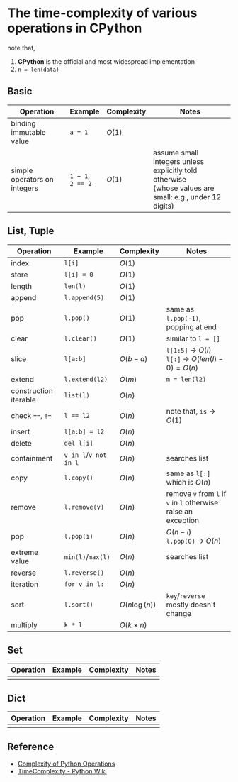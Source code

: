 The time-complexity of various operations in **CPython**
======

note that,

1. **CPython** is the official and most widespread implementation
2. `n = len(data)`

## Basic

| Operation                    | Example              | Complexity | Notes                                    |
| ---------------------------- | -------------------- | ---------- | ---------------------------------------- |
| binding immutable value      | `a = 1`              | $O(1)$     |                                          |
| simple operators on integers | `1 + 1`,<br>`2 == 2` | $O(1)$     | assume small integers unless explicitly told otherwise<br>(whose values are small: e.g., under 12 digits) |

## List, Tuple

| Operation             | Example               | Complexity    | Notes                                    |
| --------------------- | --------------------- | ------------- | ---------------------------------------- |
| index                 | `l[i]`                | $O(1)$        |                                          |
| store                 | `l[i] = 0`            | $O(1)$        |                                          |
| length                | `len(l)`              | $O(1)$        |                                          |
| append                | `l.append(5)`         | $O(1)$        |                                          |
| pop                   | `l.pop()`             | $O(1)$        | same as `l.pop(-1)`, popping at end      |
| clear                 | `l.clear()`           | $O(1)$        | similar to `l = []`                      |
| slice                 | `l[a:b]`              | $O(b-a)$      | `l[1:5]` -> $O(l)$<br>`l[:]` -> $O(len(l)-0)=O(n)$ |
| extend                | `l.extend(l2)`        | $O(m)$        | `m = len(l2)`                            |
| construction iterable | `list(l)`             | $O(n)$        |                                          |
| check `==`, `!=`      | `l == l2`             | $O(n)$        | note that, `is` -> $O(1)$                |
| insert                | `l[a:b] = l2`         | $O(n)$        |                                          |
| delete                | `del l[i]`            | $O(n)$        |                                          |
| containment           | `v in l`/`v not in l` | $O(n)$        | searches list                            |
| copy                  | `l.copy()`            | $O(n)$        | same as `l[:]` which is $O(n)$           |
| remove                | `l.remove(v)`         | $O(n)$        | remove `v` from `l` if `v` in `l` otherwise raise an exception |
| pop                   | `l.pop(i)`            | $O(n)$        | $O(n-i)$<br>`l.pop(0)` -> $O(n)$         |
| extreme value         | `min(l)`/`max(l)`     | $O(n)$        | searches list                            |
| reverse               | `l.reverse()`         | $O(n)$        |                                          |
| iteration             | `for v in l:`         | $O(n)$        |                                          |
| sort                  | `l.sort()`            | $O(n\log(n))$ | `key`/`reverse` mostly doesn't change    |
| multiply              | `k * l`               | $O(k×n)$      |                                          |

## Set

| Operation | Example | Complexity | Notes |
| --------- | ------- | ---------- | ----- |
|           |         |            |       |

## Dict

| Operation | Example | Complexity | Notes |
| --------- | ------- | ---------- | ----- |
|           |         |            |       |

## Reference

- [Complexity of Python Operations](https://www.ics.uci.edu/~pattis/ICS-33/lectures/complexitypython.txt)
- [TimeComplexity - Python Wiki](https://wiki.python.org/moin/TimeComplexity)
